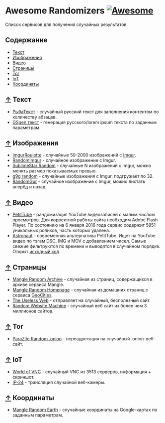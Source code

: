 # Awesome Randomizers [![Awesome](https://awesome.re/badge.svg)](https://awesome.re)

Список сервисов для получения случайных результатов

## Содержание

- [Текст](#-Текст)
- [Изображения](#-Изображения)
- [Видео](#-Видео)
- [Cтраницы](#-страницы)
- [Tor](#-tor)
- [IoT](#-iot)
- [Координаты](#-Координаты)

## [↑](#Содержание) Текст

- [РыбаТекст](http://fishtext.ru/) - случайный русский текст для заполнения контентом по количеству абзацев.
- [GSgen текст](http://gsgen.ru/tools/fish-text/) - генерация русского/lorem ipsum текста по заданным параметрам.

## [↑](#Содержание) Изображения

- [ImgurRoulette](http://imgurroulette.byethost3.com/) - случайные 50-2000 изображений с [Imgur](https://imgur.com).
- [RandomImgur](http://www.maxitter.com/imgur/) - случайное изображение с Imgur.
- [SublimeStar Random](https://random-images.3w3.eu/) - случайные N изображений с Imgur, можно менять размер показываемых превью.
- [g9g random](http://g9g.eu/) - случайные изображения с Imgur, подгружает по 32.
- [RandomGur](http://jasonb.io/randomgur/) - случайное изображение с Imgur, можно листать вперёд и назад.

## [↑](#Содержание) Видео

- [PetitTube](http://petittube.com) - рандомизация YouTube видеозаписей с малым числом просмотров. Для
корректной работы сайта необходим Adobe Flash Player. По состоянию на 6 января 2016 года
сервис содержит 5951 уникальных роликов, часть которых удалена.
- [Astronaut](http://astronaut.io/) - современная альтернатива PetitTube. Ищет на YouTube видео по
тэгам DSC, IMG и MOV с добавлением чисел. Самые свежие фильтруются по времени и
выводятся в случайном порядке. Открыт [исходный код](https://github.com/wonga00/astronaut).

## [↑](#Содержание) Cтраницы

- [Mangle Random Archive](http://www.mangle.ca/archive.php) - случайная из страниц, содержащихся в архиве сервиса Mangle.
- [Mangle Random Homepage](http://www.mangle.ca/homepage.php) - случайная из домашних страниц с сервиса [GeoCities](https://ru.wikipedia.org/wiki/GeoCities).
- [The Useless Web](http://www.theuselessweb.com/) - отправляет на случайный, бесполезный сайт.
- [Random Website Machine](http://www.whatsmyip.org/random-website-machine/random/) - случайный веб сайт из более чем 3 миллионов сайтов.

## [↑](#Содержание) Tor

- [ParaZite Random .onion](http://random.para.city/) - переадресация на случайный .onion-веб-сайт.

## [↑](#Содержание) IoT

- [World of VNC](https://worldofvnc.net/browse.php?) - случайный VNC из 3513 серверов, информация + скриншот.
- [IP-24](https://ip-24.net/webcams.php) - трансляция случайной веб-камеры.

## [↑](#Содержание) Координаты

- [Mangle Random Earth](http://www.mangle.ca/randomearth/) - случайные координаты на Google-картах по заданным параметрам.
